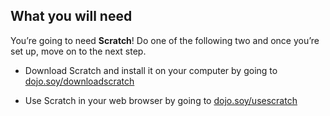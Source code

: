 ## What you will need

You’re going to need **Scratch**! Do one of the following two and once you’re set up, move on to the next step.

+ Download Scratch and install it on your computer by going to [dojo.soy/downloadscratch](dojo.soy/downloadscratch) 

+ Use Scratch in your web browser by going to [dojo.soy/usescratch](dojo.soy/usescratch)
